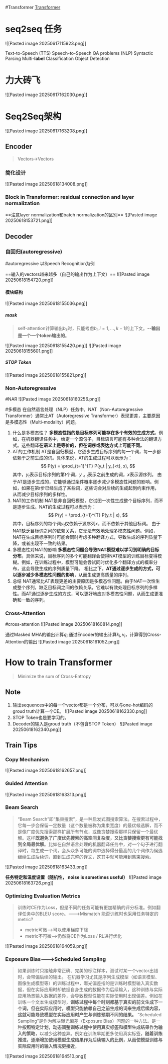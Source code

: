 #Transformer
[Transformer](C:\Users\YangHL\Desktop\Computer%20Science\AI\DeepLearning\seq2seq_v9.pdf)
# seq2seq 任务
![[Pasted image 20250617115923.png]]

Text-to-Speech (TTS)
Speech-to-Speech
QA problems (NLP)
Syntactic Parsing
Multi-**label** Classification
Object Detection
# 力大砖飞
![[Pasted image 20250617162030.png]]

# Seq2Seq架构
![[Pasted image 20250617163208.png]] 
## Encoder
> Vectors->Vectors

### 简化设计
![[Pasted image 20250618134008.png]]

### Block in Transformer: residual connection and layer normalization

==注意layer normalization和batch normalization的区别==
![[Pasted image 20250618153721.png]]
## Decoder
### 自回归(autoregressive)
#autoregressive
以Speech Recognition为例

==输入的vectors越来越多（自己的输出作为上下文）==
![[Pasted image 20250618154720.png]]

#### 模块结构
![[Pasted image 20250618155036.png]]
##### mask
> self-attention计算输出$b_k$时，只能考虑$b_i, i=1,...,k-1$的上下文。**--输出是一个一个token输出的**。

![[Pasted image 20250618155420.png]]
![[Pasted image 20250618155601.png]]
##### STOP Token
![[Pasted image 20250618155821.png]]
### Non-Autoregressive
#NAR 
![[Pasted image 20250618160256.png]]

#多模态
在自然语言处理（NLP）任务中，NAT（Non-Autoregressive Transformer）通常比AT（Autoregressive Transformer）表现更差，主要原因是多模态性（Multi-modality）问题。
1. 什么是多模态性？
	**多模态性指的是目标序列可能存在多个有效的生成方式**。例如，在机器翻译任务中，给定一个源句子，目标语言可能有多种合法的翻译方式。这些翻译**在语义上是等价的，但在词序或表达方式上可能不同。**
2. AT的工作机制
	AT是自回归模型，它逐步生成目标序列的每一个词，每一步都依赖于之前生成的词。具体来说，AT的生成过程可以表示为：
$$
P(y) = \prod_{t=1}^{T} P(y_t | y_{<t}, x),
$$
	其中，$y_t$表示目标序列的第$t$个词，$y_{<t}$表示之前生成的词，$x$表示源序列。
	由于AT是逐步生成的，它能够通过条件概率逐步减少多模态性问题的影响。例如，如果在第$t$步已经生成了某些词，这些词会对后续的生成起到约束作用，从而减少目标序列的多样性。
3. NAT的工作机制
	NAT是非自回归模型，它试图一次性生成整个目标序列，而不是逐步生成。NAT的生成过程可以表示为：
$$
P(y) = \prod_{t=1}^{T} P(y_t | x),
$$
	其中，目标序列的每个词$y_t$仅依赖于源序列$x$，而不依赖于其他目标词。
	由于NAT缺乏目标词之间的依赖关系，它无法有效地处理多模态性问题。例如，NAT在生成目标序列时可能会同时考虑多种翻译方式，导致生成的序列质量下降，或者出现不一致的结果。
4. 多模态性对NAT的影响
	**多模态性问题会导致NAT模型难以学习到明确的目标分布**。具体来说，目标序列的多个可能翻译会使得NAT模型的训练目标变得模糊。例如，在训练过程中，模型可能会尝试同时优化多个翻译方式的概率分布，这会导致生成的序列质量下降。
	相比之下，**AT通过逐步生成的方式，可以逐步减少多模态性问题的影响**，从而生成更高质量的序列。
5. 总结
	NAT通常比AT表现更差的主要原因是多模态性问题。由于NAT一次性生成整个序列，缺乏目标词之间的依赖关系，它难以有效处理目标序列的多样性。而AT通过逐步生成的方式，可以更好地应对多模态性问题，从而生成更准确和一致的序列。
### Cross-Attention
#cross-attention
![[Pasted image 20250618160814.png]]

通过Masked MHA的输出计算$q_i$,通过Encoder的输出计算$k_i,v_i$，计算得到Cross-Attention的输出
![[Pasted image 20250618161052.png]]

# How to train Transformer
> Minimize the sum of Cross-Entropy

## Note
1. 输出sequences中的每一个vector都是一个分布，可以与one-hot编码的groud truth计算一个CE。
   ![[Pasted image 20250618162330.png]]
2. STOP Token也是要学习的。
3. Decoder的输入是groud truth（不包含STOP Token）
   ![[Pasted image 20250618162340.png]]
## Train Tips
### Copy Mechanism
![[Pasted image 20250618162657.png]]
### Guided Attention
![[Pasted image 20250618163313.png]]

### Beam Search
> “Beam Search”即“集束搜索”，是一种启发式图搜索算法。在搜索过程中，它每一步会保留一定数量（这个数量被称为集束宽度）的最优候选解，而不是像广度优先搜索那样扩展所有节点，或像贪婪搜索那样只保留一个最优解。这样**既避免了广度优先搜索的高空间复杂度，又比贪婪搜索更有可能找到全局最优解**。比如在自然语言处理的机器翻译任务中，对一个句子进行翻译时，每生成一个词，会从众多可能的词中选择得分最高的几个词作为候选继续生成后续词，直到生成完整的译文，这其中就可能用到集束搜索。 

![[Pasted image 20250618163433.png]]

**任务特定和温度设置（随机性， noise is sometimes useful）**
![[Pasted image 20250618163726.png]]

### Optimizing Evaluation Metrics
> 训练时CE作为Loss，但是不同的任务可能有更加精确的评分标准。例如翻译任务中的BLEU score。--->Mismatch
> 能否训练时也采用任务特定的metric?
> 	- metric可微-->可以使用梯度下降
> 	- metric不可微-->仍然将CE作为Loss / RL进行优化

![[Pasted image 20250618164059.png]]

### Exposure Bias--->Scheduled Sampling
> 如果训练时只接触非常正确、完美的标注样本，测试时某一个vector出错时，会带偏后续的输出。
> 在机器学习尤其是序列生成模型（如语言模型、图像生成模型等）的训练过程中，曝光偏差指的是训练时模型输入真实数据，但在实际应用时却依据自身生成的数据作为后续输入，这种训练与实际应用场景输入数据的差异，会导致模型性能在实际使用时出现偏差。例如在训练一个文本生成模型时，**训练过程中每个时刻都基于真实的前文生成下一个词，但在实际应用时，模型只能依赖自己之前生成的词来生成后续内容，这就可能导致模型在实际应用时产生与训练预期不同的结果。** 
> “Scheduled Sampling”是作为解决曝光偏差（Exposure Bias）问题的一种方法。是一种**按照特定计划，动态调整训练过程中使用真实标签和模型生成结果作为输入的策略**，以减少这种差异。例如在训练早期更多使用真实标签，**随着训练推进，逐渐增加使用模型生成结果作为后续输入的比例，从而使模型训练与实际应用时的输入情况更接近**。 

![[Pasted image 20250618164510.png]]
